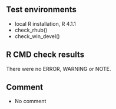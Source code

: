 
## Test environments

* local R installation, R 4.1.1
* check_rhub()
* check_win_devel()



## R CMD check results

There were no ERROR, WARNING or NOTE.
        

## Comment

* No comment
